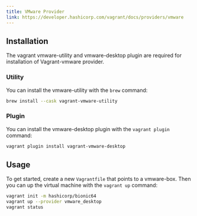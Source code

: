 ```yaml
---
title: VMware Provider
link: https://developer.hashicorp.com/vagrant/docs/providers/vmware
---
```


## Installation

The vagrant vmware-utility and vmware-desktop plugin are required for installation of Vagrant-vmware provider.

### Utility

You can install the vmware-utility with the `brew` command:

```bash
brew install --cask vagrant-vmware-utility
```

### Plugin

You can install the vmware-desktop plugin with the `vagrant plugin` command:

```bash
vagrant plugin install vagrant-vmware-desktop
```

## Usage

To get started, create a new `Vagrantfile` that points to a vmware-box. Then you can up the virtual machine with the `vagrant up` command:

```bash
vagrant init -m hashicorp/bionic64
vagrant up --provider vmware_desktop
vagrant status
```
